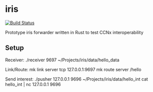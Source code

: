 # iris

[![Build Status](https://travis-ci.org/chris-wood/iris.svg?branch=master)](https://travis-ci.org/chris-wood/iris)

Prototype iris forwarder written in Rust to test CCNx interoperability

## Setup 

Receiver:
  ./receiver 9697 ~/Projects/iris/data/hello_data

Link/Route:
  mk link server tcp 127.0.0.1:9697
  mk route server /hello

Send interest:
  ./pusher 127.0.0.1 9696 ~/Projects/iris/data/hello_int
  cat hello_int | nc 127.0.0.1 9696
